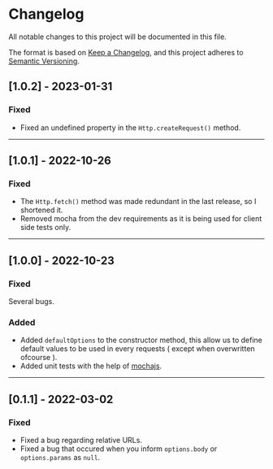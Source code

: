 # Changelog
All notable changes to this project will be documented in this file.

The format is based on [Keep a Changelog](https://keepachangelog.com/en/1.0.0/),
and this project adheres to [Semantic Versioning](https://semver.org/spec/v2.0.0.html).

## [1.0.2] - 2023-01-31
### Fixed
- Fixed an undefined property in the `Http.createRequest()` method.

---

## [1.0.1] - 2022-10-26
### Fixed
- The `Http.fetch()` method was made redundant in the last release, so I shortened it.
- Removed mocha from the dev requirements as it is being used for client side tests only.

---

## [1.0.0] - 2022-10-23
### Fixed
Several bugs.

### Added
- Added `defaultOptions` to the constructor method, this allow us to define default values
  to be used in every requests ( except when overwritten ofcourse ).
- Added unit tests with the help of [mochajs](https://mochajs.org/).

---

## [0.1.1] - 2022-03-02
### Fixed
 - Fixed a bug regarding relative URLs.
 - Fixed a bug that occured when you inform `options.body` or `options.params` as `null`.
 
